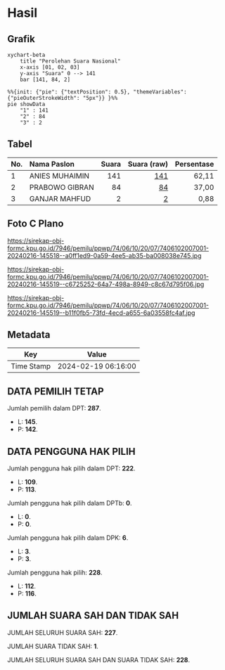 # Hasil

## Grafik

```mermaid
xychart-beta
    title "Perolehan Suara Nasional"
    x-axis [01, 02, 03]
    y-axis "Suara" 0 --> 141
    bar [141, 84, 2]
```

```mermaid
%%{init: {"pie": {"textPosition": 0.5}, "themeVariables": {"pieOuterStrokeWidth": "5px"}} }%%
pie showData
    "1" : 141
    "2" : 84
    "3" : 2
```

## Tabel

| No. | Nama Paslon    | Suara | Suara (raw) | Persentase |
|:--- |:-------------- | -----:| -----------:| ----------:|
| 1   | ANIES MUHAIMIN | 141   | [141][p-1]  | 62,11      |
| 2   | PRABOWO GIBRAN | 84    | [84][p-2]   | 37,00      |
| 3   | GANJAR MAHFUD  | 2     | [2][p-3]    | 0,88       |


[p-1]: https://github.com/gigit-pemilu/pemilu-2024/blob/main/pilpres/hitung-suara/sub/74-sulawesi-tenggara/sub/06-bombana/sub/10-poleang-utara/sub/2007-lawatu-ea/sub/001-tps/sub/paslon-1.txt
[p-2]: https://github.com/gigit-pemilu/pemilu-2024/blob/main/pilpres/hitung-suara/sub/74-sulawesi-tenggara/sub/06-bombana/sub/10-poleang-utara/sub/2007-lawatu-ea/sub/001-tps/sub/paslon-2.txt
[p-3]: https://github.com/gigit-pemilu/pemilu-2024/blob/main/pilpres/hitung-suara/sub/74-sulawesi-tenggara/sub/06-bombana/sub/10-poleang-utara/sub/2007-lawatu-ea/sub/001-tps/sub/paslon-3.txt

## Foto C Plano

https://sirekap-obj-formc.kpu.go.id/7946/pemilu/ppwp/74/06/10/20/07/7406102007001-20240216-145518--a0ff1ed9-0a59-4ee5-ab35-ba008038e745.jpg

https://sirekap-obj-formc.kpu.go.id/7946/pemilu/ppwp/74/06/10/20/07/7406102007001-20240216-145519--c6725252-64a7-498a-8949-c8c67d795f06.jpg

https://sirekap-obj-formc.kpu.go.id/7946/pemilu/ppwp/74/06/10/20/07/7406102007001-20240216-145519--b11f0fb5-73fd-4ecd-a655-6a03558fc4af.jpg


## Metadata

| Key        | Value               |
| ---------- | ------------------- |
| Time Stamp | 2024-02-19 06:16:00 |


## DATA PEMILIH TETAP

Jumlah pemilih dalam DPT: **287**.
 * L: **145**.
 * P: **142**.

## DATA PENGGUNA HAK PILIH

Jumlah pengguna hak pilih dalam DPT: **222**.
 * L: **109**.
 * P: **113**.

Jumlah pengguna hak pilih dalam DPTb: **0**.
 * L: **0**.
 * P: **0**.

Jumlah pengguna hak pilih dalam DPK: **6**.
 * L: **3**.
 * P: **3**.

Jumlah pengguna hak pilih: **228**.
 * L: **112**.
 * P: **116**.

## JUMLAH SUARA SAH DAN TIDAK SAH

JUMLAH SELURUH SUARA SAH: **227**.

JUMLAH SUARA TIDAK SAH: **1**.

JUMLAH SELURUH SUARA SAH DAN SUARA TIDAK SAH: **228**.


